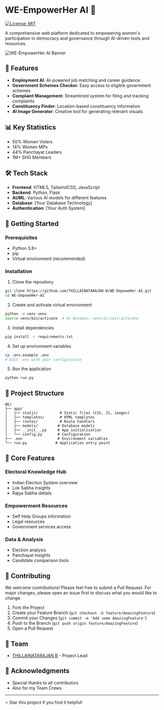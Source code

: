 # WE-EmpowerHer AI 🌟

[![License: MIT](https://img.shields.io/badge/License-MIT-yellow.svg)](https://opensource.org/licenses/MIT)

A comprehensive web platform dedicated to empowering women's participation in democracy and governance through AI-driven tools and resources.

![WE-EmpowerHer AI Banner](path/to/your/banner-image.png)

## 🎯 Features

- **Employment AI**: AI-powered job matching and career guidance
- **Government Schemes Checker**: Easy access to eligible government schemes
- **Complaint Management**: Streamlined system for filing and tracking complaints
- **Constituency Finder**: Location-based constituency information
- **AI Image Generator**: Creative tool for generating relevant visuals

## 📊 Key Statistics

- 50% Women Voters
- 14% Women MPs
- 44% Panchayat Leaders
- 1M+ SHG Members

## 🛠️ Tech Stack

- **Frontend**: HTML5, TailwindCSS, JavaScript
- **Backend**: Python, Flask
- **AI/ML**: Various AI models for different features
- **Database**: [Your Database Technology]
- **Authentication**: [Your Auth System]

## 🚀 Getting Started

### Prerequisites

- Python 3.8+
- pip
- Virtual environment (recommended)

### Installation

1. Clone the repository
```bash
git clone https://github.com/THILLAINATARAJAN-B/WE-EmpoweHer-AI.git
cd WE-EmpoweHer-AI
```

2. Create and activate virtual environment
```bash
python -m venv venv
source venv/bin/activate  # On Windows: venv\Scripts\activate
```

3. Install dependencies
```bash
pip install -r requirements.txt
```

4. Set up environment variables
```bash
cp .env.example .env
# Edit .env with your configuration
```

5. Run the application
```bash
python run.py
```

## 📁 Project Structure

```
WE/
├── app/
│   ├── static/          # Static files (CSS, JS, images)
│   ├── templates/       # HTML templates
│   ├── routes/          # Route handlers
│   ├── models/         # Database models
│   ├── __init__.py     # App initialization
│   └── config.py       # Configuration
├── .env                # Environment variables
└── run.py             # Application entry point
```

## 🌟 Core Features

### Electoral Knowledge Hub
- Indian Election System overview
- Lok Sabha insights
- Rajya Sabha details

### Empowerment Resources
- Self Help Groups information
- Legal resources
- Government services access

### Data & Analysis
- Election analysis
- Panchayat insights
- Candidate comparison tools

## 🤝 Contributing

We welcome contributions! Please feel free to submit a Pull Request. For major changes, please open an issue first to discuss what you would like to change.

1. Fork the Project
2. Create your Feature Branch (`git checkout -b feature/AmazingFeature`)
3. Commit your Changes (`git commit -m 'Add some AmazingFeature'`)
4. Push to the Branch (`git push origin feature/AmazingFeature`)
5. Open a Pull Request

## 👥 Team

- [THILLAINATARAJAN B](https://github.com/THILLAINATARAJAN-B) - Project Lead

## 🙏 Acknowledgments

- Special thanks to all contributors
- Also for my Team Crews

---
⭐️ Star this project if you find it helpful!
